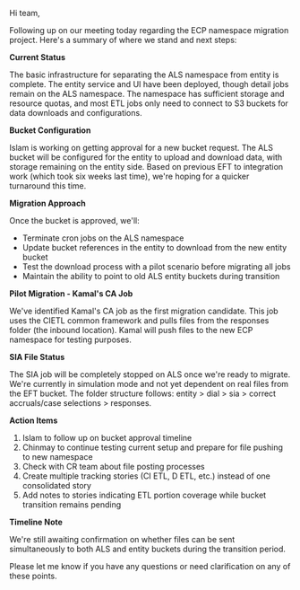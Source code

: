 Hi team,

Following up on our meeting today regarding the ECP namespace migration project. Here's a summary of where we stand and next steps:

**Current Status**

The basic infrastructure for separating the ALS namespace from entity is complete. The entity service and UI have been deployed, though detail jobs remain on the ALS namespace. The namespace has sufficient storage and resource quotas, and most ETL jobs only need to connect to S3 buckets for data downloads and configurations.

**Bucket Configuration**

Islam is working on getting approval for a new bucket request. The ALS bucket will be configured for the entity to upload and download data, with storage remaining on the entity side. Based on previous EFT to integration work (which took six weeks last time), we're hoping for a quicker turnaround this time.

**Migration Approach**

Once the bucket is approved, we'll:
- Terminate cron jobs on the ALS namespace
- Update bucket references in the entity to download from the new entity bucket
- Test the download process with a pilot scenario before migrating all jobs
- Maintain the ability to point to old ALS entity buckets during transition

**Pilot Migration - Kamal's CA Job**

We've identified Kamal's CA job as the first migration candidate. This job uses the CIETL common framework and pulls files from the responses folder (the inbound location). Kamal will push files to the new ECP namespace for testing purposes.

**SIA File Status**

The SIA job will be completely stopped on ALS once we're ready to migrate. We're currently in simulation mode and not yet dependent on real files from the EFT bucket. The folder structure follows: entity > dial > sia > correct accruals/case selections > responses.

**Action Items**

1. Islam to follow up on bucket approval timeline
2. Chinmay to continue testing current setup and prepare for file pushing to new namespace
3. Check with CR team about file posting processes
4. Create multiple tracking stories (CI ETL, D ETL, etc.) instead of one consolidated story
5. Add notes to stories indicating ETL portion coverage while bucket transition remains pending

**Timeline Note**

We're still awaiting confirmation on whether files can be sent simultaneously to both ALS and entity buckets during the transition period.

Please let me know if you have any questions or need clarification on any of these points.
